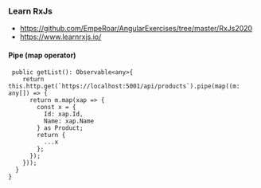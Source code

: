 ### Learn RxJs

- https://github.com/EmpeRoar/AngularExercises/tree/master/RxJs2020
- https://www.learnrxjs.io/


#### Pipe (map operator)
```
 public getList(): Observable<any>{
    return this.http.get(`https://localhost:5001/api/products`).pipe(map((m: any[]) => {
      return m.map(xap => {
        const x = {
          Id: xap.Id,
          Name: xap.Name
        } as Product;
        return {
          ...x
        };
      });
    }));
  }
}
```

